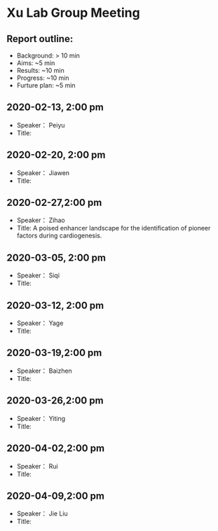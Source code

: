 # Xu Lab Group Meeting

## Report outline:
* Background: > 10 min
* Aims: ~5 min
* Results: ~10 min
* Progress: ~10 min
* Furture plan: ~5 min


## 2020-02-13, 2:00 pm
* Speaker： Peiyu 
* Title: 


## 2020-02-20, 2:00 pm 
* Speaker： Jiawen 
* Title: 


## 2020-02-27,2:00 pm 
* Speaker： Zihao
* Title: A poised enhancer landscape for the identification of pioneer factors during cardiogenesis.



## 2020-03-05, 2:00 pm
* Speaker： Siqi 
* Title: 


## 2020-03-12, 2:00 pm 
* Speaker： Yage 
* Title: 


## 2020-03-19,2:00 pm 
* Speaker： Baizhen 
* Title: 

## 2020-03-26,2:00 pm 
* Speaker： Yiting 
* Title: 

## 2020-04-02,2:00 pm 
* Speaker： Rui
* Title: 

## 2020-04-09,2:00 pm 
* Speaker： Jie Liu
* Title:  
